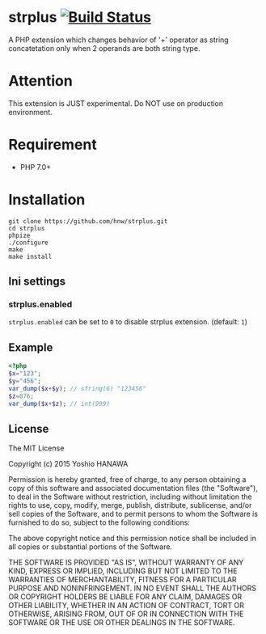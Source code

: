 # strplus [![Build Status](https://travis-ci.org/hnw/strplus.svg?branch=master)](https://travis-ci.org/hnw/strplus)

A PHP extension which changes behavior of '+' operator as string concatetation only when 2 operands are both string type.

# Attention

This extension is JUST experimental. Do NOT use on production environment.

# Requirement

- PHP 7.0+

# Installation

```
git clone https://github.com/hnw/strplus.git
cd strplus
phpize
./configure
make
make install
```

## Ini settings

### strplus.enabled

`strplus.enabled` can be set to `0` to disable strplus extension. (default: `1`)

## Example

```php
<?php
$x="123";
$y="456";
var_dump($x+$y); // string(6) "123456"
$z=876;
var_dump($x+$z); // int(999)
```

## License

The MIT License

Copyright (c) 2015 Yoshio HANAWA

Permission is hereby granted, free of charge, to any person obtaining a copy of this software and associated documentation files (the "Software"), to deal in the Software without restriction, including without limitation the rights to use, copy, modify, merge, publish, distribute, sublicense, and/or sell copies of the Software, and to permit persons to whom the Software is furnished to do so, subject to the following conditions:

The above copyright notice and this permission notice shall be included in all copies or substantial portions of the Software.

THE SOFTWARE IS PROVIDED "AS IS", WITHOUT WARRANTY OF ANY KIND, EXPRESS OR IMPLIED, INCLUDING BUT NOT LIMITED TO THE WARRANTIES OF MERCHANTABILITY, FITNESS FOR A PARTICULAR PURPOSE AND NONINFRINGEMENT. IN NO EVENT SHALL THE AUTHORS OR COPYRIGHT HOLDERS BE LIABLE FOR ANY CLAIM, DAMAGES OR OTHER LIABILITY, WHETHER IN AN ACTION OF CONTRACT, TORT OR OTHERWISE, ARISING FROM, OUT OF OR IN CONNECTION WITH THE SOFTWARE OR THE USE OR OTHER DEALINGS IN THE SOFTWARE.


